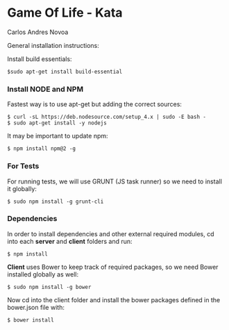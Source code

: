 Game Of Life - Kata
===================
Carlos Andres Novoa

General installation instructions:

Install build essentials:
```
$sudo apt-get install build-essential
```
### Install NODE and NPM

Fastest way is to use apt-get but adding the correct sources:

```
$ curl -sL https://deb.nodesource.com/setup_4.x | sudo -E bash -
$ sudo apt-get install -y nodejs
```
It may be important to update npm:
```
$ npm install npm@2 -g
```

### For Tests

For running tests, we will use GRUNT (JS task runner) so we need to install it globally:
```
$ sudo npm install -g grunt-cli
```

### Dependencies

In order to install dependencies and other external required modules, cd into each **server** and **client** folders and run:
```
$ npm install
```

**Client** uses Bower to keep track of required packages, so we need Bower installed globally as well:
```
$ sudo npm install -g bower
```

Now cd into the client folder and install the bower packages defined in the bower.json file with:
```
$ bower install
```

